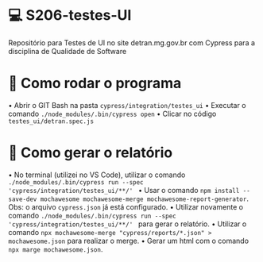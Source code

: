 # 💻 S206-testes-UI
Repositório para Testes de UI no site detran.mg.gov.br com Cypress para a disciplina de Qualidade de Software

# 🔨 Como rodar o programa
  • Abrir o GIT Bash na pasta `cypress/integration/testes_ui`
  • Executar o comando `./node_modules/.bin/cypress open`
  • Clicar no código `testes_ui/detran.spec.js`
  
# 📜 Como gerar o relatório
  • No terminal (utilizei no VS Code), utilizar o comando `./node_modules/.bin/cypress run --spec 'cypress/integration/testes_ui/**/' `
  • Usar o comando `npm install --save-dev mochawesome mochawesome-merge mochawesome-report-generator`. Obs: o arquivo `cypress.json` já está configurado.
  • Utilizar novamente o comando `./node_modules/.bin/cypress run --spec 'cypress/integration/testes_ui/**/' ` para gerar o relatório.
  • Utilizar o comando `npx mochawesome-merge "cypress/reports/*.json" > mochawesome.json` para realizar o merge.
  • Gerar um html com o comando `npx marge mochawesome.json`.
